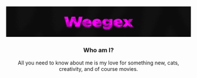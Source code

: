 ![Header](https://github.com/weegex/weegex/blob/main/header.jpg)

<h3 align="center">Who am I?</h3>
<p align="center">All you need to know about me is my love for something new, cats, creativity, and of course movies.</p>
